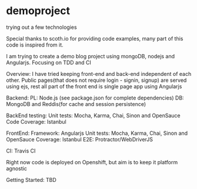 demoproject
===========

trying out a few technologies

Special thanks to scoth.io for providing code examples, many part of this code is inspired from it.

I am trying to create a demo blog project using mongoDB, nodejs and Angularjs. 
Focusing on TDD and CI

Overview:
I have tried keeping front-end and back-end independent of each other. 
Public pages(that does not require login - signin, signup) are served using ejs, 
rest all part of the front end is single page app using Angularjs  

Backend:
 PL: Node.js (see package.json for complete dependencies)
 DB: MongoDB and Reddis(for cache and session persistence)
 
BackEnd testing: 
 Unit tests: Mocha, Karma, Chai, Sinon and OpenSauce
 Code Coverage: Istanbul

FrontEnd:
 Framework: Angularjs 
 Unit tests: Mocha, Karma, Chai, Sinon and OpenSauce
 Coverage: Istanbul
 E2E: Protractor/WebDriverJS  
 
CI:
 Travis CI
 
 Right now code is deployed on Openshift, but aim is to keep it platform agnostic
 
Getting Started:
 TBD